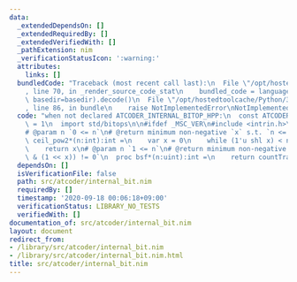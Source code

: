 ```yaml
---
data:
  _extendedDependsOn: []
  _extendedRequiredBy: []
  _extendedVerifiedWith: []
  _pathExtension: nim
  _verificationStatusIcon: ':warning:'
  attributes:
    links: []
  bundledCode: "Traceback (most recent call last):\n  File \"/opt/hostedtoolcache/Python/3.8.5/x64/lib/python3.8/site-packages/onlinejudge_verify/documentation/build.py\"\
    , line 70, in _render_source_code_stat\n    bundled_code = language.bundle(stat.path,\
    \ basedir=basedir).decode()\n  File \"/opt/hostedtoolcache/Python/3.8.5/x64/lib/python3.8/site-packages/onlinejudge_verify/languages/nim.py\"\
    , line 86, in bundle\n    raise NotImplementedError\nNotImplementedError\n"
  code: "when not declared ATCODER_INTERNAL_BITOP_HPP:\n  const ATCODER_INTERNAL_BITOP_HPP*\
    \ = 1\n  import std/bitops\n\n#ifdef _MSC_VER\n#include <intrin.h>\n#endif\n\n\
    # @param n `0 <= n`\n# @return minimum non-negative `x` s.t. `n <= 2**x`\n  proc\
    \ ceil_pow2*(n:int):int =\n    var x = 0\n    while (1'u shl x) < n.uint: x.inc\n\
    \    return x\n# @param n `1 <= n`\n# @return minimum non-negative `x` s.t. `(n\
    \ & (1 << x)) != 0`\n  proc bsf*(n:uint):int =\n    return countTrailingZeroBits(n)\n"
  dependsOn: []
  isVerificationFile: false
  path: src/atcoder/internal_bit.nim
  requiredBy: []
  timestamp: '2020-09-18 00:06:18+09:00'
  verificationStatus: LIBRARY_NO_TESTS
  verifiedWith: []
documentation_of: src/atcoder/internal_bit.nim
layout: document
redirect_from:
- /library/src/atcoder/internal_bit.nim
- /library/src/atcoder/internal_bit.nim.html
title: src/atcoder/internal_bit.nim
---
```

